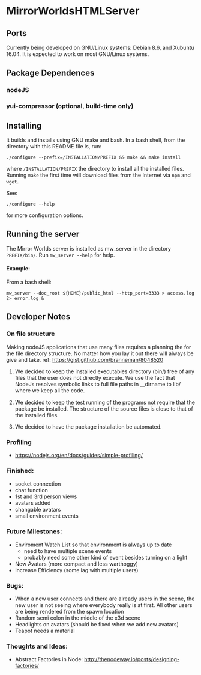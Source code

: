 # MirrorWorldsHTMLServer


## Ports

Currently being developed on GNU/Linux systems: Debian 8.6, and Xubuntu
16.04.  It is expected to work on most GNU/Linux systems.


## Package Dependences


### nodeJS

### yui-compressor (optional, build-time only)


## Installing

It builds and installs using GNU make and bash.  In a bash shell, from
the directory with this README file is, run:


```
./configure --prefix=/INSTALLATION/PREFIX && make && make install
```
where ```/INSTALLATION/PREFIX``` the directory to install all the
installed files.  Running ```make``` the first time will download
files from the Internet via ```npm``` and ```wget```.

See:

```
./configure --help
```
for more configuration options.

## Running the server

The Mirror Worlds server is installed as mw_server in the directory
```PREFIX/bin/```.  Run
```mw_server --help```
for help.


#### Example:

From a bash shell:
```
mw_server --doc_root ${HOME}/public_html --http_port=3333 > access.log 2> error.log &
```



## Developer Notes


### On file structure

Making nodeJS applications that use many files requires a planning the for
the file directory structure.  No matter how you lay it out there will
always be give and take.  ref: https://gist.github.com/branneman/8048520

1. We decided to keep the installed executables directory (bin/) free of
   any files that the user does not directly execute.  We use the fact
   that NodeJs resolves symbolic links to full file paths in __dirname to
   lib/ where we keep all the code.

2. We decided to keep the test running of the programs not require that
   the package be installed.  The structure of the source files is close
   to that of the installed files.

3. We decided to have the package installation be automated.


### Profiling
- https://nodejs.org/en/docs/guides/simple-profiling/

### Finished:
- socket connection
- chat function
- 1st and 3rd person views
- avatars added
- changable avatars
- small environment events

### Future Milestones:
- Enviroment Watch List so that environment is always up to date
  - need to have multiple scene events
  - probably need some other kind of event besides turning on a light
- New Avatars (more compact and less warthoggy)
- Increase Efficiency (some lag with multiple users)

### Bugs:

- When a new user connects and there are already users in the scene, the
  new user is not seeing where everybody really is at first. All other
  users are being rendered from the spawn location
- Random semi colon in the middle of the x3d scene
- Headlights on avatars (should be fixed when we add new avatars)
- Teapot needs a material

### Thoughts and Ideas:
- Abstract Factories in Node:
  http://thenodeway.io/posts/designing-factories/


